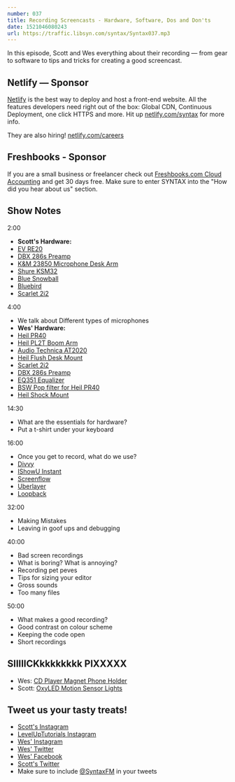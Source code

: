 ```yaml
---
number: 037
title: Recording Screencasts - Hardware, Software, Dos and Don'ts
date: 1521046080243
url: https://traffic.libsyn.com/syntax/Syntax037.mp3
---
```


In this episode, Scott and Wes everything about their recording — from gear to software to tips and tricks for creating a good screencast.

## Netlify — Sponsor

[Netlify](https://netlify.com/syntax) is the best way to deploy and host a front-end website. All the features developers need right out of the box: Global CDN, Continuous Deployment, one click HTTPS and more. Hit up [netlify.com/syntax](https://netlify.com/syntax) for more info.

They are also hiring! [netlify.com/careers](https://netlify.com/careers)

## Freshbooks - Sponsor

If you are a small business or freelancer check out [Freshbooks.com Cloud Accounting](https://freshbooks.com/syntax) and get 30 days free. Make sure to enter SYNTAX into the "How did you hear about us" section.

## Show Notes

2:00

- **Scott's Hardware:**
- [EV RE20](http://amzn.to/2FGHSF0)
- [DBX 286s Preamp](http://amzn.to/2pbz4kh)
- [K&M 23850 Microphone Desk Arm](http://amzn.to/2GqpykA)
- [Shure KSM32](http://amzn.to/2Hy0xTY)
- [Blue Snowball](http://amzn.to/2paEbB5)
- [Bluebird](http://amzn.to/2pbo9XW)
- [Scarlet 2i2](http://amzn.to/2pi2o8b)

4:00

- We talk about Different types of microphones
- **Wes' Hardware:**
- [Heil PR40](http://www.amazon.com/gp/product/B000SOYOTQ/ref=as_li_qf_sp_asin_il_tl?ie=UTF8&camp=1789&creative=9325&creativeASIN=B000SOYOTQ&linkCode=as2&tag=webo080-20&linkId=YH6ZR6GSGBI2JOJF)
- [Heil PL2T Boom Arm](http://www.amazon.com/gp/product/B000SZVZ74/ref=as_li_qf_sp_asin_il_tl?ie=UTF8&camp=1789&creative=9325&creativeASIN=B000SZVZ74&linkCode=as2&tag=webo080-20&linkId=HJ6K3KRLOL5XJJSC)
- [Audio Technica AT2020](http://www.amazon.com/gp/product/B0006H92QK/ref=as_li_qf_sp_asin_il_tl?ie=UTF8&camp=1789&creative=9325&creativeASIN=B0006H92QK&linkCode=as2&tag=webo080-20&linkId=PHY64E6Y43GHI55T)
- [Heil Flush Desk Mount](http://amzn.to/2pb4xD3)
- [Scarlet 2i2](http://amzn.to/2pi2o8b)
- [DBX 286s Preamp](http://amzn.to/2pbz4kh)
- [EQ351 Equalizer](http://amzn.to/2paGSmb)
- [BSW Pop filter for Heil PR40](https://www.bswusa.com/Pop-Filters-BSW-RE27POP-P1419.aspx)
- [Heil Shock Mount](http://amzn.to/2HygCsJ)

14:30

- What are the essentials for hardware?
- Put a t-shirt under your keyboard

16:00

- Once you get to record, what do we use?
- [Divvy](http://mizage.com/divvy/)
- [IShowU Instant](https://shinywhitebox.com/ishowu-instant)
- [Screenflow](https://www.telestream.net/screenflow/overview.htm)
- [Uberlayer](https://itunes.apple.com/ca/app/uberlayer/id510139938?mt=12)
- [Loopback](https://rogueamoeba.com/loopback/)

32:00

- Making Mistakes
- Leaving in goof ups and debugging

40:00

- Bad screen recordings
- What is boring? What is annoying?
- Recording pet peves
- Tips for sizing your editor
- Gross sounds
- Too many files

50:00

- What makes a good recording?
- Good contrast on colour scheme
- Keeping the code open
- Short recordings

## SIIIIICKkkkkkkkk PIXXXXX

- Wes: [CD Player Magnet Phone Holder](http://amzn.to/2FIRdMs)
- Scott: [OxyLED Motion Sensor Lights](http://amzn.to/2FTzENi)

## Tweet us your tasty treats!

- [Scott's Instagram](https://www.instagram.com/stolinski/)
- [LevelUpTutorials Instagram](https://www.instagram.com/LevelUpTutorials/)
- [Wes' Instagram](https://www.instagram.com/wesbos/)
- [Wes' Twitter](https://twitter.com/wesbos)
- [Wes' Facebook](https://www.facebook.com/wesbos.developer)
- [Scott's Twitter](https://twitter.com/stolinski)
- Make sure to include [@SyntaxFM](https://twitter.com/SyntaxFM) in your tweets
